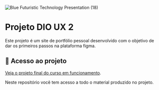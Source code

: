 
![Blue Futuristic Technology Presentation (18)](https://github.com/lshv04/uxdio2/assets/169161949/ddd66e5a-aa24-432d-a993-b35c98c5ed35)

# Projeto DIO UX 2 

Este projeto é um site de portfólio pessoal desenvolvido com o objetivo de dar os primeiros passos na plataforma figma. 



## 📁 Acesso ao projeto  

[Veja o projeto final do curso em funcionamento](https://www.figma.com/design/yliqDgtL0l6xLgGKPHvvQM/Design-System-prototype?node-id=0-1&t=LlJaS4MpWEK3t0mT-1).

Neste repositório você tem acesso a todo o material produzido no projeto.
